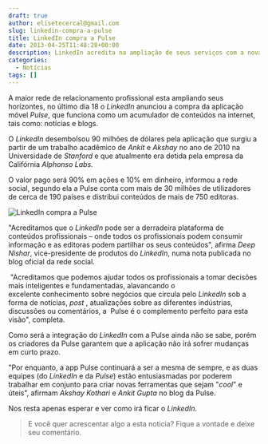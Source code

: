 ```yaml
---
draft: true
author: elisetecercal@gmail.com
slug: linkedin-compra-a-pulse
title: LinkedIn compra a Pulse
date: 2013-04-25T11:48:28+00:00
description: LinkedIn acredita na ampliação de seus serviços com a nova aquisição da Pulse.
categories:
  - Notícias
tags: []
---
```


A maior rede de relacionamento profissional esta ampliando seus horizontes, no último dia 18 o _LinkedIn_ anunciou a compra da aplicação móvel _Pulse_, que funciona como um acumulador de conteúdos na internet, tais como: notícias e blogs.

O _LinkedIn_ desembolsou 90 milhões de dólares pela aplicação que surgiu a partir de um trabalho acadêmico de _Ankit_ e _Akshay_ no ano de 2010 na Universidade de _Stanford_ e que atualmente era detida pela empresa da Califórnia _Alphonso Labs._

O valor pago será 90% em ações e 10% em dinheiro, informou a rede social, segundo ela a Pulse conta com mais de 30 milhões de utilizadores de cerca de 190 países e distribui conteúdos de mais de 750 editoras.

![LinkedIn compra a Pulse](http://sistemas.cekurte.com/wp-content/uploads/2013/04/linkedin-300x265.jpg "LinkedIn compra a Pulse")

"Acreditamos que o _LinkedIn_ pode ser a derradeira plataforma de conteúdos profissionais – onde todos os profissionais podem consumir informação e as editoras podem partilhar os seus conteúdos", afirma _Deep Nishar_, vice-presidente de produtos do _LinkedIn_, numa nota publicada no blog oficial da rede social.

 "Acreditamos que podemos ajudar todos os profissionais a tomar decisões mais inteligentes e fundamentadas, alavancando o excelente conhecimento sobre negócios que circula pelo _LinkedIn_ sob a forma de notícias, _post_ , atualizações sobre as diferentes indústrias, discussões ou comentários, a  Pulse é o complemento perfeito para esta visão", completa.

Como será a integração do _LinkedIn_ com a Pulse ainda não se sabe, porém os criadores da Pulse garantem que a aplicação não irá sofrer mudanças em curto prazo.

"Por enquanto, a app Pulse continuará a ser a mesma de sempre, e as duas equipes (do _LinkedIn_ e da _Pulse_) estão entusiasmadas por poderem trabalhar em conjunto para criar novas ferramentas que sejam "_cool_" e úteis", afirmam _Akshay_ _Kothari_ e _Ankit Gupta_ no blog da Pulse.

Nos resta apenas esperar e ver como irá ficar o _LinkedIn_.

> E você quer acrescentar algo a esta noticia? Fique a vontade e deixe seu comentário.
